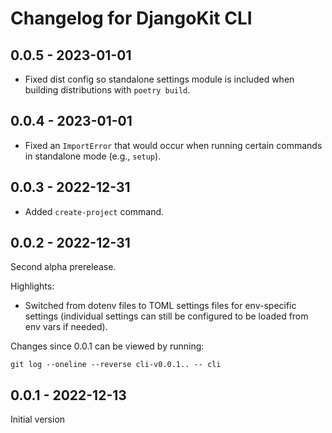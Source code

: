 # Changelog for DjangoKit CLI

## 0.0.5 - 2023-01-01

- Fixed dist config so standalone settings module is included when
  building distributions with `poetry build`.

## 0.0.4 - 2023-01-01

- Fixed an `ImportError` that would occur when running certain commands
  in standalone mode (e.g., `setup`).

## 0.0.3 - 2022-12-31

- Added `create-project` command.

## 0.0.2 - 2022-12-31

Second alpha prerelease.

Highlights:

- Switched from dotenv files to TOML settings files for env-specific
  settings (individual settings can still be configured to be loaded
  from env vars if needed).

Changes since 0.0.1 can be viewed by running:

    git log --oneline --reverse cli-v0.0.1.. -- cli

## 0.0.1 - 2022-12-13

Initial version
